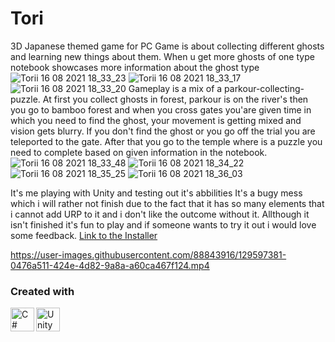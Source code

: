 # Tori
3D Japanese themed game for PC 
Game is about collecting different ghosts and learning new things about them.
When u get more ghosts of one type notebook showcases more information about the ghost type 
![Torii 16 08 2021 18_33_23](https://user-images.githubusercontent.com/88843916/129599314-d5e2aebc-eb5b-4373-a6a9-a4d0c9942603.png)
![Torii 16 08 2021 18_33_17](https://user-images.githubusercontent.com/88843916/129599328-967f70b1-fe2a-4166-9729-1c5e10b80fb5.png)
![Torii 16 08 2021 18_33_20](https://user-images.githubusercontent.com/88843916/129599343-a3aa6d5d-d254-49a3-90b8-afcdc2ebee9f.png)
Gameplay is a mix of a parkour-collecting-puzzle. At first you collect ghosts in forest, parkour is on the river's then you go to bamboo forest and when you cross gates you'are given time in which you need to find the ghost, your movement is getting mixed and vision gets blurry. If you don't find the ghost or you go off the trial you are teleported to the gate. After that you go to the temple where is a puzzle you need to complete based on given information in the notebook.
![Torii 16 08 2021 18_33_48](https://user-images.githubusercontent.com/88843916/129601413-bebeeb25-e025-42cd-bd09-5c87500b5dd1.png)
![Torii 16 08 2021 18_34_22](https://user-images.githubusercontent.com/88843916/129601430-6e1e7840-ae47-43dd-afd6-de068673599f.png)
![Torii 16 08 2021 18_35_25](https://user-images.githubusercontent.com/88843916/129601445-e7bc5415-1b7b-4d3c-9b50-03e83bab6ff7.png)
![Torii 16 08 2021 18_36_03](https://user-images.githubusercontent.com/88843916/129601458-f6c4fa0f-e004-46bf-ac88-f03df67f26e4.png)

It's me playing with Unity and testing out it's abbilities 
It's a bugy mess which i will rather not finish due to the fact that it has so many elements that i cannot add URP to it and i don't like the outcome without it.
Allthough it isn't finished it's fun to play and if someone wants to try it out i would love some feedback.
[Link to the Installer](https://drive.google.com/file/d/1mNyyLOAdTuqSnAnbdPX47VOzMTzchTpp/view?usp=sharing)


https://user-images.githubusercontent.com/88843916/129597381-0476a511-424e-4d82-9a8a-a60ca467f124.mp4

### Created with 

<img align="left" alt="C#" width="38px" src="https://seeklogo.com/images/C/c-sharp-c-logo-02F17714BA-seeklogo.com.png" />
<img align="left" alt="Unity" width="38px" src="https://brandslogos.com/wp-content/uploads/images/large/unity-logo.png" />

